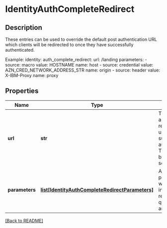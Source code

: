 # IdentityAuthCompleteRedirect

## Description

These entries can be used to override the default post authentication URL which clients will be redirected to once they have successfully authenticated.

Example:
identity:
  auth_complete_redirect:
    url: /landing
    parameters:
      - source: macro
        value:  HOSTNAME
        name:   host
      - source: credential
        value:  AZN_CRED_NETWORK_ADDRESS_STR
        name:   origin
      - source: header
        value:  X-IBM-Proxy
        name:   proxy


## Properties

Name | Type | Description | Notes
------------ | ------------- | ------------- | -------------
**url** | **str** | The URI which a client will be redirected to upon successful authentication. This URI can be absolute or server relative.  | [optional] 
**parameters** | [**list[IdentityAuthCompleteRedirectParameters]**](IdentityAuthCompleteRedirectParameters.md) | Additional parameters which can be included in the redirect URI as query string arguments.  | [optional] 

[[Back to README]](../README.md)



